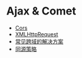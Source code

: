 # Ajax & Comet

- [Cors](./CORS.md)
- [XMLHttpRequest](./XMLHttpRequest.md)
- [常见跨域的解决方案](./CrossDomainSolutions.md)
- [同源策略](./SameOriginPolicy.md)
